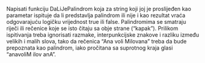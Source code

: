 Napisati funkciju DaLiJePalindrom koja za string koji joj je proslijeđen kao parametar
ispituje da li predstavlja palindrom ili nije i kao rezultat vraća odgovarajuću logičku
vrijednost true ili false. Palindromima se smatraju riječi ili rečenice koje se isto čitaju
sa obje strane (“kapak”). Prilikom ispitivanja treba ignorisati razmake, interpunkcijske
znakove i razliku između velikih i malih slova, tako da rečenica “Ana voli Milovana”
treba da bude prepoznata kao palindrom, iako pročitana sa suprotnog kraja glasi
“anavoliM ilov anA”.
